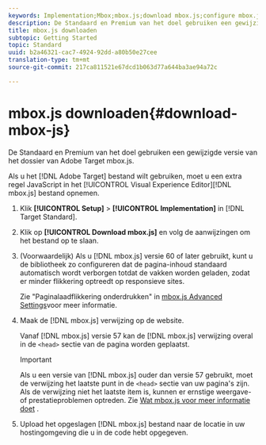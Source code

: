 ```yaml
---
keywords: Implementation;Mbox;mbox.js;download mbox.js;configure mbox.js
description: De Standaard en Premium van het doel gebruiken een gewijzigde versie van het dossier van Adobe Target mbox.js.
title: mbox.js downloaden
subtopic: Getting Started
topic: Standard
uuid: b2a46321-cac7-4924-92dd-a80b50e27cee
translation-type: tm+mt
source-git-commit: 217ca811521e67dcd1b063d77a644ba3ae94a72c

---
```



# mbox.js downloaden{#download-mbox-js}

De Standaard en Premium van het doel gebruiken een gewijzigde versie van het dossier van Adobe Target mbox.js.

Als u het [!DNL Adobe Target] bestand wilt gebruiken, moet u een extra regel JavaScript in het [!UICONTROL Visual Experience Editor][!DNL mbox.js] bestand opnemen.

1. Klik **[!UICONTROL Setup]** > **[!UICONTROL Implementation]** in [!DNL Target Standard].
1. Klik op **[!UICONTROL Download mbox.js]** en volg de aanwijzingen om het bestand op te slaan.
1. (Voorwaardelijk) Als u [!DNL mbox.js] versie 60 of later gebruikt, kunt u de bibliotheek zo configureren dat de pagina-inhoud standaard automatisch wordt verborgen totdat de vakken worden geladen, zodat er minder flikkering optreedt op responsieve sites.

   Zie &quot;Paginalaadflikkering onderdrukken&quot; in [mbox.js Advanced Settings](../../../c-implementing-target/c-implementing-target-for-client-side-web/t-mbox-download/advanced-mboxjs-settings.md#reference_A9C8DAC6DF7743EDBCF1D71F8F20843C)voor meer informatie.

1. Maak de [!DNL mbox.js] verwijzing op de website.

   Vanaf [!DNL mbox.js] versie 57 kan de [!DNL mbox.js] verwijzing overal in de `<head>` sectie van de pagina worden geplaatst.

   >[!IMPORTANT]
   >
   >Als u een versie van [!DNL mbox.js] ouder dan versie 57 gebruikt, moet de verwijzing het laatste punt in de `<head>` sectie van uw pagina&#39;s zijn. Als de verwijzing niet het laatste item is, kunnen er ernstige weergave- of prestatieproblemen optreden. Zie [Wat mbox.js voor meer informatie doet](/help/c-implementing-target/c-implementing-target-for-client-side-web/t-mbox-download/mbox-technical.md) .

1. Upload het opgeslagen [!DNL mbox.js] bestand naar de locatie in uw hostingomgeving die u in de code hebt opgegeven.

